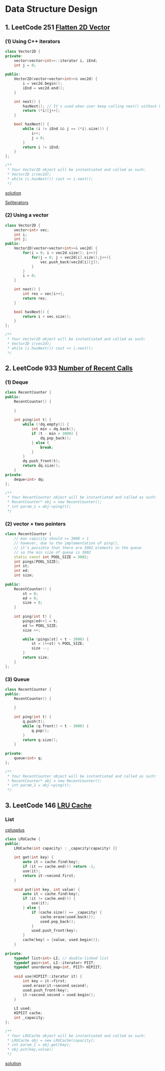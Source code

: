 # Data Structure Design

## 1. LeetCode 251 [Flatten 2D Vector](https://leetcode.com/problems/flatten-2d-vector/)

### (1) Using C++ iterators

```c++
class Vector2D {
private:
    vector<vector<int>>::iterator i, iEnd;
    int j = 0;
    
public:
    Vector2D(vector<vector<int>>& vec2d) {
        i = vec2d.begin();
        iEnd = vec2d.end();
    }

    int next() {
        hasNext(); // It's used when user keep calling next() without hasNext()
        return (*i)[j++];
    }

    bool hasNext() {
        while (i != iEnd && j == (*i).size()) {
            i++;
            j = 0;
        }
        return i != iEnd;
    }
};

/**
 * Your Vector2D object will be instantiated and called as such:
 * Vector2D i(vec2d);
 * while (i.hasNext()) cout << i.next();
 */
```

[solution](https://leetcode.com/problems/flatten-2d-vector/discuss/67652/7-9-lines-added-Java-and-C%2B%2B-O(1)-space.)

[Spliterators](http://hg.openjdk.java.net/jdk8/jdk8/jdk/file/687fd7c7986d/src/share/classes/java/util/Spliterators.java#l679)



### (2) Using a vector

```c++
class Vector2D {
    vector<int> vec;
    int i;
    int j;
public:
    Vector2D(vector<vector<int>>& vec2d) {
        for(i = 0; i < vec2d.size(); i++){
            for(j = 0; j < vec2d[i].size();j++){
                vec.push_back(vec2d[i][j]);
            }
        }
        i = 0;
    }

    int next() {
        int res = vec[i++];
        return res;
    }

    bool hasNext() {
        return i < vec.size();
    }
};

/**
 * Your Vector2D object will be instantiated and called as such:
 * Vector2D i(vec2d);
 * while (i.hasNext()) cout << i.next();
 */
```



## 2. LeetCode 933 [Number of Recent Calls](https://leetcode.com/problems/number-of-recent-calls/)

### (1) Deque

```c++
class RecentCounter {
public:
    RecentCounter() {
        
    }
    
    int ping(int t) {
        while (!dq.empty()) {
            int min = dq.back();
            if (t - min > 3000) {
                dq.pop_back();
            } else {
                break;
            }
        }
        dq.push_front(t);
        return dq.size();
    }
private:
    deque<int> dq;
};

/**
 * Your RecentCounter object will be instantiated and called as such:
 * RecentCounter* obj = new RecentCounter();
 * int param_1 = obj->ping(t);
 */
```



### (2) vector + two pointers

```c++
class RecentCounter {
    // max capicity should >= 3000 + 1
    // however, due to the implementation of ping(),
    // it's possible that there are 3002 elements in the queue
    // so the min size of queue is 3002
    static const int POOL_SIZE = 3002;
    int pings[POOL_SIZE];
    int st;
    int ed;
    int size;
    
public:
    RecentCounter() {
        st = 0;
        ed = 0;
        size = 0;
    }
    
    int ping(int t) {
        pings[ed++] = t;
        ed %= POOL_SIZE;
        size ++;

        while (pings[st] < t - 3000) {
            st = (++st) % POOL_SIZE;
            size --;
        }
        return size;
    }
};
```



### (3) Queue

```c++
class RecentCounter {
public:
    RecentCounter() {
        
    }
    
    int ping(int t) {
        q.push(t);
        while (q.front() < t - 3000) {
            q.pop();
        }
        return q.size();
    }
    
private:
    queue<int> q;
};

/**
 * Your RecentCounter object will be instantiated and called as such:
 * RecentCounter* obj = new RecentCounter();
 * int param_1 = obj->ping(t);
 */
```



## 3. LeetCode 146 [LRU Cache](https://leetcode.com/problems/lru-cache/)

### List

[cplusplus](http://www.cplusplus.com/reference/list/list/?kw=list)

```c++
class LRUCache {
public:
    LRUCache(int capacity) : _capacity(capacity) {}
    
    int get(int key) {
        auto it = cache.find(key);
        if (it == cache.end()) return -1;
        use(it);
        return it->second.first;
    }
    
    void put(int key, int value) {
        auto it = cache.find(key);
        if (it != cache.end()) {
            use(it);
        } else {
            if (cache.size() == _capacity) {
                cache.erase(used.back());
                used.pop_back();
            }
            used.push_front(key);
        }
        cache[key] = {value, used.begin()};
    }
    
private:
    typedef list<int> LI; // double-linked list
    typedef pair<int, LI::iterator> PIIT;
    typedef unordered_map<int, PIIT> HIPIIT;
    
    void use(HIPIIT::iterator it) {
        int key = it->first;
        used.erase(it->second.second);
        used.push_front(key);
        it->second.second = used.begin();
    }
    
    LI used;
    HIPIIT cache;
    int _capacity;
};

/**
 * Your LRUCache object will be instantiated and called as such:
 * LRUCache obj = new LRUCache(capacity);
 * int param_1 = obj.get(key);
 * obj.put(key,value);
 */
```

[solution](https://leetcode.com/problems/lru-cache/discuss/45976/C%2B%2B11-code-74ms-Hash-table-%2B-List)





















